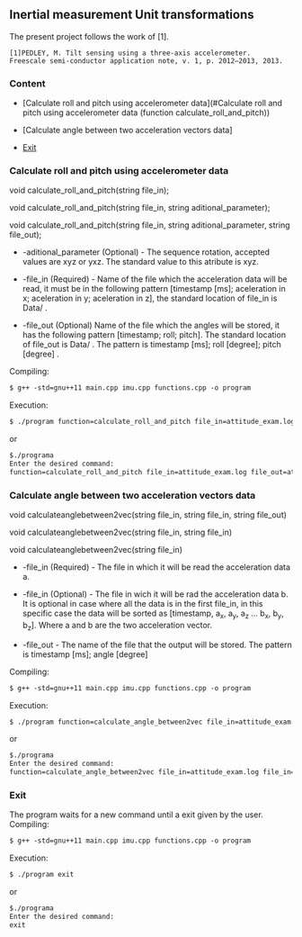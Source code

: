 ## Inertial measurement Unit transformations

The present project follows the work of [1].

	[1]PEDLEY, M. Tilt sensing using a three-axis accelerometer.
	Freescale semi-conductor application note, v. 1, p. 2012–2013, 2013.

### Content
- [Calculate roll and pitch using accelerometer data](#Calculate roll and pitch using accelerometer data (function calculate_roll_and_pitch))

- [Calculate angle between two acceleration vectors data]

- [Exit](#exit)

### Calculate roll and pitch using accelerometer data

void calculate_roll_and_pitch(string file_in);

void calculate_roll_and_pitch(string file_in, string aditional_parameter);

void calculate_roll_and_pitch(string file_in, string aditional_parameter, string file_out);

* -aditional_parameter (Optional) - The sequence rotation, accepted values are xyz or yxz. The standard value to this atribute is xyz.

* -file_in (Required) - Name of the file which the acceleration data will be read, it must be in the following pattern [timestamp [ms]; aceleration in x; aceleration in y; aceleration in z], the standard location of file_in is Data/ .

* -file_out (Optional)   Name of the file which the angles will be stored, it has the following pattern  [timestamp; roll; pitch]. The standard location of file_out is Data/ . The pattern is timestamp [ms]; roll [degree]; pitch [degree] .

Compiling:
```markdown
$ g++ -std=gnu++11 main.cpp imu.cpp functions.cpp -o program
```
Execution:
```markdown
$ ./program function=calculate_roll_and_pitch file_in=attitude_exam.log file_out=attitude_out.log aditional_parameter=yxz
```
or
```markdown
$./programa
Enter the desired command:
function=calculate_roll_and_pitch file_in=attitude_exam.log file_out=attitude_out.log aditional_parameter=yxz
```

### Calculate angle between two acceleration vectors data

void calculateanglebetween2vec(string file_in, string file_in, string file_out)

void calculateanglebetween2vec(string file_in, string file_in)

void calculateanglebetween2vec(string file_in)

* -file_in (Required) - The file in which it will be read the acceleration data a.

* -file_in (Optional) - The file in wich it will be rad the acceleration data b. It is optional in case where all the data is in the first file_in, in this specific case the data will be sorted as [timestamp, a<sub>x</sub>, a<sub>y</sub>, a<sub>z</sub> ... b<sub>x</sub>, b<sub>y</sub>, b<sub>z</sub>]. Where a and b are the two acceleration vector.

* -file_out - The name of the file that the output will be stored. The pattern is  timestamp [ms]; angle [degree]

Compiling:
```markdown
$ g++ -std=gnu++11 main.cpp imu.cpp functions.cpp -o program
```
Execution:
```markdown
$ ./program function=calculate_angle_between2vec file_in=attitude_exam.log file_in=attitude_exam2.log file_out=out.log
```
or
```markdown
$./programa
Enter the desired command:
function=calculate_angle_between2vec file_in=attitude_exam.log file_in=attitude_exam2.log file_out=out.log
```


### Exit
The program waits for a new command until a exit given by the user.
Compiling:
```markdown
$ g++ -std=gnu++11 main.cpp imu.cpp functions.cpp -o program
```
Execution:
```markdown
$ ./program exit
```
or
```markdown
$./programa
Enter the desired command:
exit
```